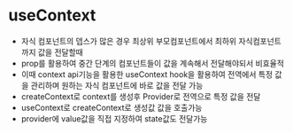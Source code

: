 # useContext

- 자식 컴포넌트의 뎁스가 많은 경우 최상위 부모컴포넌트에서 최하위 자식컴포넌트까지 값을 전달할때
- prop를 활용하여 중간 단계의 컴포넌트들이 값을 계속해서 전달해야되서 비효율적
- 이때 context api기능을 활용한 useContext hook을 활용하여 전역에서 특정 값을 관리하며 원하는 자식 컴포넌트에 바로 값을 전달 가능
- createContext로 context를 생성후 Provider로 전역으로 특정 값을 전달
- useContext로 createContext로 생성값 값을 호출가능
- provider에 value값을 직접 지정하여 state값도 전달가능
